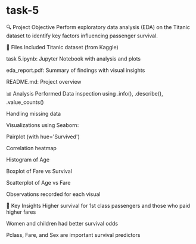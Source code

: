 # task-5
🔍 Project Objective
Perform exploratory data analysis (EDA) on the Titanic dataset to identify key factors influencing passenger survival.

📂 Files Included
Titanic dataset (from Kaggle)

task 5.ipynb: Jupyter Notebook with analysis and plots

eda_report.pdf: Summary of findings with visual insights

README.md: Project overview

📊 Analysis Performed
Data inspection using .info(), .describe(), .value_counts()

Handling missing data

Visualizations using Seaborn:

Pairplot (with hue='Survived')

Correlation heatmap

Histogram of Age

Boxplot of Fare vs Survival

Scatterplot of Age vs Fare

Observations recorded for each visual

🧠 Key Insights
Higher survival for 1st class passengers and those who paid higher fares

Women and children had better survival odds

Pclass, Fare, and Sex are important survival predictors
